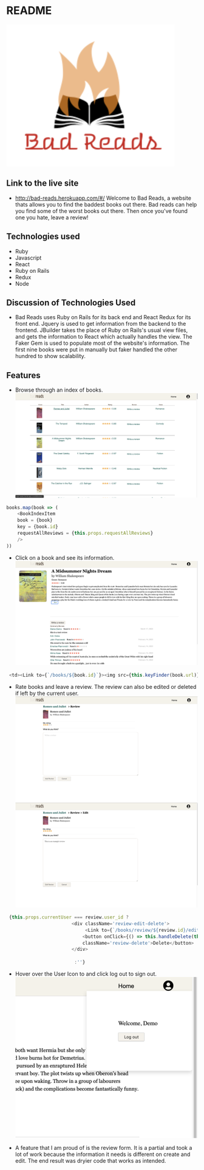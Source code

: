 # README

![alt text](https://github.com/wrightet/full_stack_bad_reads/blob/master/app/assets/images/logo.png "Logo Title Text 1")
## Link to the live site
* http://bad-reads.herokuapp.com/#/
Welcome to Bad Reads, a website thats allows you to find the baddest books out there. Bad reads can help you find some of the worst books out there. Then once you've found one you hate, leave a review!

## Technologies used
* Ruby
* Javascript
* React
* Ruby on Rails
* Redux
* Node

## Discussion of Technologies Used
* Bad Reads uses Ruby on Rails for its back end and React Redux for its front end. Jquery is used to get information from the backend to the frontend. JBuilder takes the place of Ruby on Rails's usual view files, and gets the information to React which actually handles the view. The Faker Gem is used to populate most of the website's information. The first nine books were put in manually but faker handled the other hundred to show scalability.

## Features
* Browse through an index of books.
![alt text](https://github.com/wrightet/full_stack_bad_reads/blob/master/app/assets/images/index_photo.png "Logo Title Text 1")
```Javascript    
books.map(book => (
    <BookIndexItem
    book = {book}
    key = {book.id}
    requestAllReviews = {this.props.requestAllReviews}
    />
))
   ```
* Click on a book and see its information. 
![alt text](https://github.com/wrightet/full_stack_bad_reads/blob/master/app/assets/images/book_info.png "Logo Title Text 1")
```Javascript
 <td><Link to={`/books/${book.id}`}><img src={this.keyFinder(book.url)} alt="" className="book-photo" /></Link></td>
```
* Rate books and leave a review. The review can also be edited or deleted if left by the current user.
![alt text](https://github.com/wrightet/full_stack_bad_reads/blob/master/app/assets/images/create_form.png "Logo Title Text 1")
![alt text](https://github.com/wrightet/full_stack_bad_reads/blob/master/app/assets/images/edit_form.png "Logo Title Text 1")
```Javascript
 {this.props.currentUser === review.user_id ? 
                        <div className='review-edit-delete'>
                             <Link to={`/books/review/${review.id}/edit`} className='review-delete'>Edit</Link>
                            <button onClick={() => this.handleDelete(this.props.bookId, review)} 
                            className='review-delete'>Delete</button>
                        </div>
                        
                         :''}
```
* Hover over the User Icon to and click log out to sign out.
![alt text](https://github.com/wrightet/full_stack_bad_reads/blob/master/app/assets/images/logout.png "Logo Title Text 1")
 
 * A feature that I am proud of is the review form. It is a partial and took a lot of work because the information it needs is different on create and edit. The end result was dryier code that works as intended.
 
 


